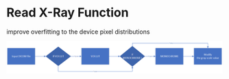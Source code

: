 # Read X-Ray Function
improve overfitting to the device pixel distributions

<p align="center">
  <img src="https://github.com/BertonWei/X-Ray_image_preprocessing/blob/main/Read_XRay_function/image/read_flowchart.png" width="900" title="hover text">
</p>